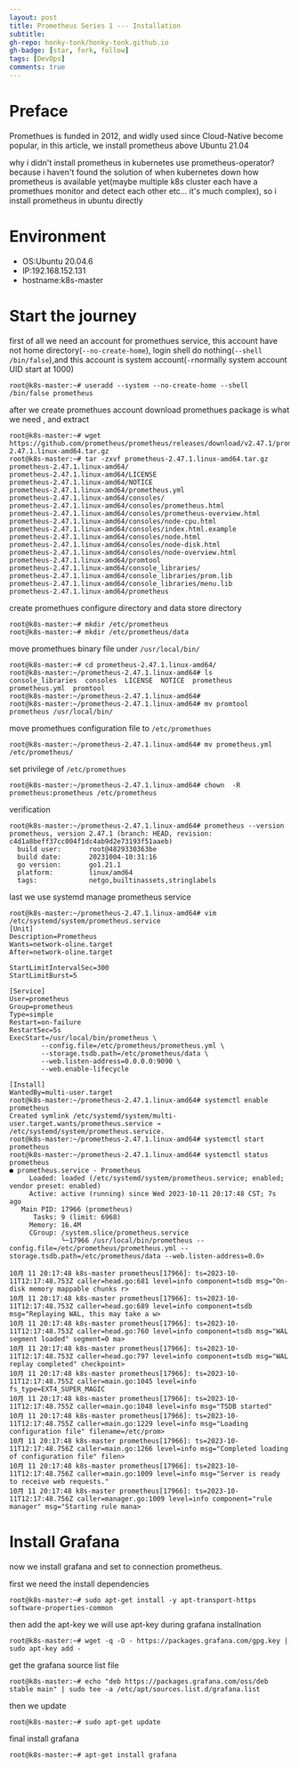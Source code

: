 ```yaml
---
layout: post
title: Prometheus Series 1 --- Installation
subtitle: 
gh-repo: honky-tonk/honky-tonk.github.io
gh-badge: [star, fork, follow]
tags: [DevOps]
comments: true
---
```

# Preface
Promethues is funded in 2012, and widly used since Cloud-Native become popular, in this article, we install prometheus above Ubuntu 21.04

why i didn't install prometheus in kubernetes use prometheus-operator? because i haven't found the solution of when kubernetes down how prometheus is available yet(maybe multiple k8s cluster each have a promethues monitor and detect each other etc... it's much complex), so i install prometheus in ubuntu directly

# Environment
- OS:Ubuntu 20.04.6
- IP:192.168.152.131
- hostname:k8s-master

# Start the journey
first of all we need an account for promethues service, this account have not home directory(```--no-create-home```), login shell do nothing(```--shell /bin/false```),and this account is system account(```-r```normally system account UID start at 1000)
```shell
root@k8s-master:~# useradd --system --no-create-home --shell /bin/false prometheus
```

after we create promethues account download promethues package is what we need , and extract

```
root@k8s-master:~# wget https://github.com/prometheus/prometheus/releases/download/v2.47.1/prometheus-2.47.1.linux-amd64.tar.gz
root@k8s-master:~# tar -zxvf prometheus-2.47.1.linux-amd64.tar.gz
prometheus-2.47.1.linux-amd64/
prometheus-2.47.1.linux-amd64/LICENSE
prometheus-2.47.1.linux-amd64/NOTICE
prometheus-2.47.1.linux-amd64/prometheus.yml
prometheus-2.47.1.linux-amd64/consoles/
prometheus-2.47.1.linux-amd64/consoles/prometheus.html
prometheus-2.47.1.linux-amd64/consoles/prometheus-overview.html
prometheus-2.47.1.linux-amd64/consoles/node-cpu.html
prometheus-2.47.1.linux-amd64/consoles/index.html.example
prometheus-2.47.1.linux-amd64/consoles/node.html
prometheus-2.47.1.linux-amd64/consoles/node-disk.html
prometheus-2.47.1.linux-amd64/consoles/node-overview.html
prometheus-2.47.1.linux-amd64/promtool
prometheus-2.47.1.linux-amd64/console_libraries/
prometheus-2.47.1.linux-amd64/console_libraries/prom.lib
prometheus-2.47.1.linux-amd64/console_libraries/menu.lib
prometheus-2.47.1.linux-amd64/prometheus
```


create promethues configure directory and data store directory
```
root@k8s-master:~# mkdir /etc/prometheus
root@k8s-master:~# mkdir /etc/prometheus/data
```

move promethues binary file under ```/usr/local/bin/```
```
root@k8s-master:~# cd prometheus-2.47.1.linux-amd64/
root@k8s-master:~/prometheus-2.47.1.linux-amd64# ls
console_libraries  consoles  LICENSE  NOTICE  prometheus  prometheus.yml  promtool
root@k8s-master:~/prometheus-2.47.1.linux-amd64#
root@k8s-master:~/prometheus-2.47.1.linux-amd64# mv promtool prometheus /usr/local/bin/
```

move promethues configuration file to ```/etc/promethues```
```
root@k8s-master:~/prometheus-2.47.1.linux-amd64# mv prometheus.yml /etc/prometheus/
```

set privilege of ```/etc/promethues```
```
root@k8s-master:~/prometheus-2.47.1.linux-amd64# chown  -R prometheus:prometheus /etc/prometheus
```

verification
```
root@k8s-master:~/prometheus-2.47.1.linux-amd64# prometheus --version
prometheus, version 2.47.1 (branch: HEAD, revision: c4d1a8beff37cc004f1dc4ab9d2e73193f51aaeb)
  build user:       root@4829330363be
  build date:       20231004-10:31:16
  go version:       go1.21.1
  platform:         linux/amd64
  tags:             netgo,builtinassets,stringlabels
```

last we use systemd manage prometheus service
```
root@k8s-master:~/prometheus-2.47.1.linux-amd64# vim /etc/systemd/system/prometheus.service
[Unit]
Description=Prometheus
Wants=network-oline.target
After=network-oline.target

StartLimitIntervalSec=300
StartLimitBurst=5

[Service]
User=prometheus
Group=prometheus
Type=simple
Restart=on-failure
RestartSec=5s
ExecStart=/usr/local/bin/prometheus \
        --config.file=/etc/prometheus/prometheus.yml \
        --storage.tsdb.path=/etc/prometheus/data \
        --web.listen-address=0.0.0.0:9090 \
        --web.enable-lifecycle

[Install]
WantedBy=multi-user.target
root@k8s-master:~/prometheus-2.47.1.linux-amd64# systemctl enable prometheus
Created symlink /etc/systemd/system/multi-user.target.wants/prometheus.service → /etc/systemd/system/prometheus.service.
root@k8s-master:~/prometheus-2.47.1.linux-amd64# systemctl start prometheus
root@k8s-master:~/prometheus-2.47.1.linux-amd64# systemctl status prometheus
● prometheus.service - Prometheus
     Loaded: loaded (/etc/systemd/system/prometheus.service; enabled; vendor preset: enabled)
     Active: active (running) since Wed 2023-10-11 20:17:48 CST; 7s ago
   Main PID: 17966 (prometheus)
      Tasks: 9 (limit: 6968)
     Memory: 16.4M
     CGroup: /system.slice/prometheus.service
             └─17966 /usr/local/bin/prometheus --config.file=/etc/prometheus/prometheus.yml --storage.tsdb.path=/etc/prometheus/data --web.listen-address=0.0>

10月 11 20:17:48 k8s-master prometheus[17966]: ts=2023-10-11T12:17:48.753Z caller=head.go:681 level=info component=tsdb msg="On-disk memory mappable chunks r>
10月 11 20:17:48 k8s-master prometheus[17966]: ts=2023-10-11T12:17:48.753Z caller=head.go:689 level=info component=tsdb msg="Replaying WAL, this may take a w>
10月 11 20:17:48 k8s-master prometheus[17966]: ts=2023-10-11T12:17:48.753Z caller=head.go:760 level=info component=tsdb msg="WAL segment loaded" segment=0 ma>
10月 11 20:17:48 k8s-master prometheus[17966]: ts=2023-10-11T12:17:48.753Z caller=head.go:797 level=info component=tsdb msg="WAL replay completed" checkpoint>
10月 11 20:17:48 k8s-master prometheus[17966]: ts=2023-10-11T12:17:48.755Z caller=main.go:1045 level=info fs_type=EXT4_SUPER_MAGIC
10月 11 20:17:48 k8s-master prometheus[17966]: ts=2023-10-11T12:17:48.755Z caller=main.go:1048 level=info msg="TSDB started"
10月 11 20:17:48 k8s-master prometheus[17966]: ts=2023-10-11T12:17:48.755Z caller=main.go:1229 level=info msg="Loading configuration file" filename=/etc/prom>
10月 11 20:17:48 k8s-master prometheus[17966]: ts=2023-10-11T12:17:48.756Z caller=main.go:1266 level=info msg="Completed loading of configuration file" filen>
10月 11 20:17:48 k8s-master prometheus[17966]: ts=2023-10-11T12:17:48.756Z caller=main.go:1009 level=info msg="Server is ready to receive web requests."
10月 11 20:17:48 k8s-master prometheus[17966]: ts=2023-10-11T12:17:48.756Z caller=manager.go:1009 level=info component="rule manager" msg="Starting rule mana>
```

# Install Grafana

now we install grafana and set to connection prometheus.

first we need the install dependencies

```
root@k8s-master:~# sudo apt-get install -y apt-transport-https software-properties-common
```

then add the apt-key we will use apt-key during grafana installnation
```
root@k8s-master:~# wget -q -O - https://packages.grafana.com/gpg.key | sudo apt-key add -
```

get the grafana source list file
```
root@k8s-master:~# echo "deb https://packages.grafana.com/oss/deb stable main" | sudo tee -a /etc/apt/sources.list.d/grafana.list
``` 
then we update 
```
root@k8s-master:~# sudo apt-get update
```

final install grafana
```
root@k8s-master:~# apt-get install grafana
```
